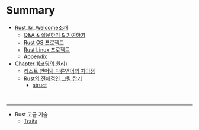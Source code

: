 # Summary

- [Rust_kr_Welcome소개](./intro.md)
  - [Q&A & 질문하기 &  기여하기](./qanda.md)
  - [Rust OS 프로젝트](./rustos.md)
  - [Rust Linux 프로젝트](./rustlinux.md)
  - [Appendix](./Appendix.md)
- [Chapter 1(코딩의 원리)](./Chapter001/chapter_1.md)
  - [러스트 언어와 다른언어의 차이점](./Chapter001/rust_etc_difference.md)
  - [Rust의 전체적인 그림 잡기](./Chapter001/rust_summary.md)
    - [struct](./Chapter001/struct/rust_struct.md)

<br />

<hr />

- Rust 고급 기술
  - [Traits](./Advanced/traits.md)
